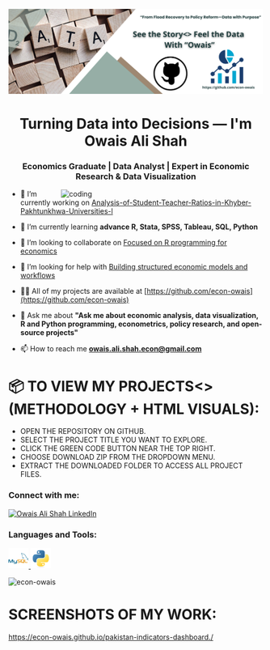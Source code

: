  ![logo](https://github.com/econ-owais/econ-owais/blob/main/%E2%80%9CFrom%20Flood%20Recovery%20to%20Policy%20Reform%E2%80%94Data%20with%20Purpose%E2%80%9D.png)
<h1 align="center">Turning Data into Decisions — I'm Owais Ali Shah</h1>
<h3 align="center">Economics Graduate | Data Analyst | Expert in Economic Research & Data Visualization</h3>

<image align="right" alt="coding" width="400" src="https://t4.ftcdn.net/jpg/08/70/32/31/360_F_870323199_ajFBiDNHIlYPyy5Hdl0BOXuLFqLsirD6.jpg">

- 🔭 I’m currently working on [Analysis-of-Student-Teacher-Ratios-in-Khyber-Pakhtunkhwa-Universities-l]( https://github.com/CyberOwaisShah/-Analysis-of-Student-Teacher-Ratios-in-Khyber-Pakhtunkhwa-Universities-)

- 🌱 I’m currently learning **advance R, Stata, SPSS, Tableau, SQL, Python**

- 👯 I’m looking to collaborate on [Focused on R programming for economics](https://github.com/CyberOwaisShah/r-visuals-by-owais)

- 🤝 I’m looking for help with [Building structured economic models and workflows](https://github.com/CyberOwaisShah)

- 👨‍💻 All of my projects are available at [https://github.com/econ-owais](https://github.com/econ-owais)

- 💬 Ask me about **"Ask me about economic analysis, data visualization, R and Python programming, econometrics, policy research, and open-source projects"**

- 📫 How to reach me **owais.ali.shah.econ@gmail.com**
 # 📦 TO VIEW MY PROJECTS<>(METHODOLOGY + HTML VISUALS):

- OPEN THE REPOSITORY ON GITHUB.  
- SELECT THE PROJECT TITLE YOU WANT TO EXPLORE.  
- CLICK THE GREEN CODE BUTTON NEAR THE TOP RIGHT.  
- CHOOSE DOWNLOAD ZIP FROM THE DROPDOWN MENU.  
- EXTRACT THE DOWNLOADED FOLDER TO ACCESS ALL PROJECT FILES.

<h3 align="left">Connect with me:</h3>
<p align="left">
<a href="https://www.linkedin.com/in/owaisali-econ" target="_blank">
  <img align="center" src="https://raw.githubusercontent.com/rahuldkjain/github-profile-readme-generator/master/src/images/icons/Social/linked-in-alt.svg" alt="Owais Ali Shah LinkedIn" height="30" width="40" />
</a>

<h3 align="left">Languages and Tools:</h3>
<p align="left"> <a href="https://www.mysql.com/" target="_blank" rel="noreferrer"> <img src="https://raw.githubusercontent.com/devicons/devicon/master/icons/mysql/mysql-original-wordmark.svg" alt="mysql" width="40" height="40"/> </a> <a href="https://www.python.org" target="_blank" rel="noreferrer"> <img src="https://raw.githubusercontent.com/devicons/devicon/master/icons/python/python-original.svg" alt="python" width="40" height="40"/> </a> </p>

 <p>
  <img align="center" src="https://github-readme-stats.vercel.app/api/top-langs?username=econ-owais&show_icons=true&locale=en&layout=compact" alt="econ-owais" />
</p>


# SCREENSHOTS OF MY WORK:
 https://econ-owais.github.io/pakistan-indicators-dashboard./
